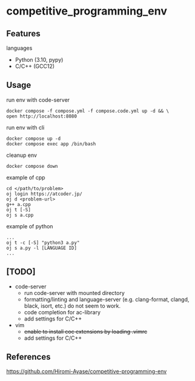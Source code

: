 # competitive_programming_env

## Features
languages
- Python (3.10, pypy)
- C/C++ (GCC12)

## Usage
run env with code-server
```
docker compose -f compose.yml -f compose.code.yml up -d && \
open http://localhost:8080
```

run env with cli
```
docker compose up -d
docker compose exec app /bin/bash
```

cleanup env
```
docker compose down
```

example of cpp
```
cd </path/to/problem>
oj login https://atcoder.jp/
oj d <problem-url>
g++ a.cpp
oj t [-S]
oj s a.cpp
```

example of python
```
...
oj t -c [-S] "python3 a.py"
oj s a.py -l [LANGUAGE ID]
...
```

## [TODO]
- code-server
    - run code-server with mounted directory
    - formatting/linting and language-server (e.g. clang-format, clangd, black, isort, etc.) do not seem to work.
    - code completion for ac-library
    - add settings for C/C++
- vim
    - ~~enable to install coc extensions by loading .vimrc~~
    - add settings for C/C++

## References
https://github.com/Hiromi-Ayase/competitive-programming-env
